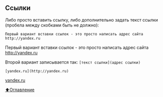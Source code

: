## Ссылки
Либо просто вставить ссылку, либо дополнительно задать текст ссылки (пробела между скобками быть не должно):
```
Первый вариант вставки ссылок - это просто написать адрес сайта http://yandex.ru
```
Первый вариант вставки ссылок - это просто написать адрес сайта http://yandex.ru

Второй вариант записывается так: `[текст ссылки](адрес ссылки)`
```
[yandex.ru](http://yandex.ru)
```
[yandex.ru](http://yandex.ru)    
    
[yandex.ru]:http://yandex.ru    
    
[:arrow_up:Оглавление](#Оглавление)